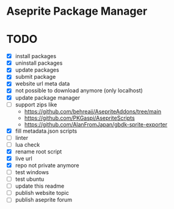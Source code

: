 # Aseprite Package Manager



# TODO
- [x] install packages
- [x] uninstall packages
- [x] update packages
- [x] submit package
- [x] website url meta data
- [x] not possible to download anymore (only localhost)
- [x] update package manager
- [ ] support zips like 
    - https://github.com/behreajj/AsepriteAddons/tree/main
    - https://github.com/PKGaspi/AsepriteScripts
    - https://github.com/AlanFromJapan/gbdk-sprite-exporter
- [x] fill metadata.json scripts
- [ ] linter
- [ ] lua check
- [x] rename root script
- [x] live url
- [x] repo not private anymore
- [ ] test windows
- [ ] test ubuntu
- [ ] update this readme
- [ ] publish website topic
- [ ] publish aseprite forum
